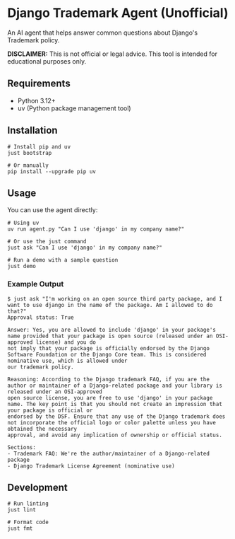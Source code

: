# Django Trademark Agent (Unofficial)

An AI agent that helps answer common questions about Django's Trademark policy.

**DISCLAIMER:** This is not official or legal advice. This tool is intended for educational purposes only.

## Requirements

- Python 3.12+
- uv (Python package management tool)

## Installation

```shell
# Install pip and uv
just bootstrap

# Or manually
pip install --upgrade pip uv
```

## Usage

You can use the agent directly:

```shell
# Using uv
uv run agent.py "Can I use 'django' in my company name?"

# Or use the just command
just ask "Can I use 'django' in my company name?"

# Run a demo with a sample question
just demo
```

### Example Output

```shell
$ just ask "I'm working on an open source third party package, and I want to use django in the name of the package. Am I allowed to do that?"
Approval status: True

Answer: Yes, you are allowed to include 'django' in your package's name provided that your package is open source (released under an OSI-approved license) and you do
not imply that your package is officially endorsed by the Django Software Foundation or the Django Core team. This is considered nominative use, which is allowed under
our trademark policy.

Reasoning: According to the Django trademark FAQ, if you are the author or maintainer of a Django-related package and your library is released under an OSI-approved
open source license, you are free to use 'django' in your package name. The key point is that you should not create an impression that your package is official or
endorsed by the DSF. Ensure that any use of the Django trademark does not incorporate the official logo or color palette unless you have obtained the necessary
approval, and avoid any implication of ownership or official status.

Sections:
- Trademark FAQ: We're the author/maintainer of a Django-related package
- Django Trademark License Agreement (nominative use)
```

## Development

```shell
# Run linting
just lint

# Format code
just fmt
```
